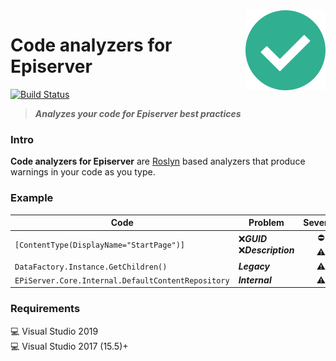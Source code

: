 <img src="docs/icon/icon.png" align="right" />

# Code analyzers for Episerver
[![Build Status](https://dev.azure.com/madsstorm/CodeAnalyzers.Episerver/_apis/build/status/CodeAnalyzers.Episerver?branchName=master)](https://dev.azure.com/madsstorm/CodeAnalyzers.Episerver/_build/latest?definitionId=2&branchName=master)
<!---
[![Nuget](https://img.shields.io/badge/nuget-v1.0-blue)][nuget]
--->

> **_Analyzes your code for Episerver best practices_**

### Intro
**Code analyzers for Episerver** are [Roslyn](https://docs.microsoft.com/dotnet/csharp/roslyn-sdk) based analyzers that produce warnings in your code as you type.

### Example
Code | Problem | Severity
-----|---------|:-------:
`[ContentType(DisplayName="StartPage")]` | :x:**_GUID_**<br>:x:**_Description_** | :no_entry:<br>:warning:
`DataFactory.Instance.GetChildren()` | **_Legacy_** | :warning:
`EPiServer.Core.Internal.DefaultContentRepository` | **_Internal_** | :warning:

<!---
### Install
`Install-Package CodeAnalyzers.Episerver`

_Available at [nuget.episerver.com][nuget]_
--->

### Requirements
   :computer: Visual Studio 2019  
   :computer: Visual Studio 2017 (15.5)+

[nuget]: https://nuget.episerver.com/package/?id=CodeAnalyzers.Episerver
